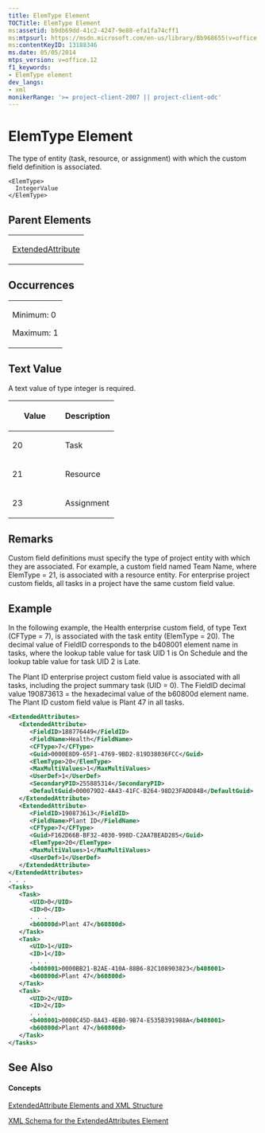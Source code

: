 ```yaml
---
title: ElemType Element
TOCTitle: ElemType Element
ms:assetid: b9db69dd-41c2-4247-9e88-efa1fa74cff1
ms:mtpsurl: https://msdn.microsoft.com/en-us/library/Bb968655(v=office.12)
ms:contentKeyID: 13188346
ms.date: 05/05/2014
mtps_version: v=office.12
f1_keywords:
- ElemType element
dev_langs:
- xml
monikerRange: '>= project-client-2007 || project-client-odc'
---
```


# ElemType Element




The type of entity (task, resource, or assignment) with which the custom field definition is associated.

    <ElemType>
      IntegerValue
    </ElemType>

## Parent Elements

<table>
<colgroup>
<col style="width: 100%" />
</colgroup>
<tbody>
<tr class="odd">
<td><p><a href="extendedattribute-element.md">ExtendedAttribute</a></p></td>
</tr>
</tbody>
</table>

## Occurrences

<table>
<colgroup>
<col style="width: 100%" />
</colgroup>
<tbody>
<tr class="odd">
<td><p>Minimum: 0</p>
<p>Maximum: 1</p></td>
</tr>
</tbody>
</table>

## Text Value

A text value of type integer is required.

<table>
<colgroup>
<col style="width: 50%" />
<col style="width: 50%" />
</colgroup>
<thead>
<tr class="header">
<th><p>Value</p></th>
<th><p>Description</p></th>
</tr>
</thead>
<tbody>
<tr class="odd">
<td><p>20</p></td>
<td><p>Task</p></td>
</tr>
<tr class="even">
<td><p>21</p></td>
<td><p>Resource</p></td>
</tr>
<tr class="odd">
<td><p>23</p></td>
<td><p>Assignment</p></td>
</tr>
</tbody>
</table>

## Remarks

Custom field definitions must specify the type of project entity with which they are associated. For example, a custom field named Team Name, where ElemType = 21, is associated with a resource entity. For enterprise project custom fields, all tasks in a project have the same custom field value.

## Example

In the following example, the Health enterprise custom field, of type Text (CFType = 7), is associated with the task entity (ElemType = 20). The decimal value of FieldID corresponds to the b408001 element name in tasks, where the lookup table value for task UID 1 is On Schedule and the lookup table value for task UID 2 is Late.

The Plant ID enterprise project custom field value is associated with all tasks, including the project summary task (UID = 0). The FieldID decimal value 190873613 = the hexadecimal value of the b60800d element name. The Plant ID custom field value is Plant 47 in all tasks.

``` xml
<ExtendedAttributes>
   <ExtendedAttribute>
      <FieldID>188776449</FieldID>
      <FieldName>Health</FieldName>
      <CFType>7</CFType>
      <Guid>0000E8D9-65F1-4769-9BD2-819D38036FCC</Guid>
      <ElemType>20</ElemType>
      <MaxMultiValues>1</MaxMultiValues>
      <UserDef>1</UserDef>
      <SecondaryPID>255885314</SecondaryPID>
      <DefaultGuid>000079D2-4A43-41FC-B264-98D23FADD84B</DefaultGuid>
   </ExtendedAttribute>
   <ExtendedAttribute>
      <FieldID>190873613</FieldID>
      <FieldName>Plant ID</FieldName>
      <CFType>7</CFType>
      <Guid>F162D66B-BF32-4030-998D-C2AA7BEAD285</Guid>
      <ElemType>20</ElemType>
      <MaxMultiValues>1</MaxMultiValues>
      <UserDef>1</UserDef>
   </ExtendedAttribute>
</ExtendedAttributes>
. . .
<Tasks>
   <Task>
      <UID>0</UID>
      <ID>0</ID>
      . . .
      <b60800d>Plant 47</b60800d>
   </Task>
   <Task>
      <UID>1</UID>
      <ID>1</ID>
      . . .
      <b408001>0000BB21-B2AE-410A-88B6-82C108903823</b408001>
      <b60800d>Plant 47</b60800d>
   </Task>
   <Task>
      <UID>2</UID>
      <ID>2</ID>
      . . .
      <b408001>0000C45D-8A43-4EB0-9B74-E535B391988A</b408001>
      <b60800d>Plant 47</b60800d>
   </Task>
</Tasks>
```

## See Also

#### Concepts

[ExtendedAttribute Elements and XML Structure](extendedattribute-elements-and-xml-structure.md)

[XML Schema for the ExtendedAttributes Element](xml-schema-for-the-extendedattributes-element.md)

